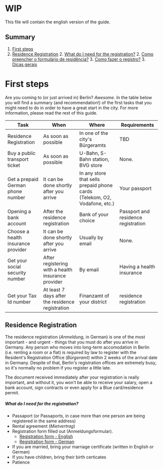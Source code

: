 # WIP
This file will contain the english version of the guide.

## Summary

  1. [First steps](#first-steps)
  1. [Residence Registration](#residence-registratino)
  	2. [What do I need for the registration?](#what-do-i-need-for-the-registration)
  	2. [Como preencher o formulário de residência?](#como-preencher-o-formulário-de-residência)
  		3. [Como fazer o registro?](#como-fazer-o-registro)
  		3. [Dicas gerais](#dicas-gerais)

 
# First steps

Are you coming to (or just arrived in) Berlin? *Awesome*.
In the table below you will find a summary (and recommendation!) of the first tasks that you might need to do in order to have a great start in the city. For more information, please read the rest of this guide.

| Task  | When | Where | Requirements |
| ------------- | ------------- |------------- | ------------- |
| Residence Registration | As soon as possible | In one of the city's Bürgeramts | TBD
| Buy a public transport ticket | As soon as possible | U-Bahn, S-Bahn station, BVG store | None. 
| Get a prepaid German phone number | It can be done shortly after you arrive | In any store that sells prepaid phone cards (Telekom, O2, Vodafone, etc.) | Your passport
| Opening a bank account | After the residence registration | Bank of your choice | Passport and residence registration
| Choose a health insurance provider | It can be done shortly after you arrive | Usually by email | None.
| Get your social security number | After registering with a health insurance provider | By email | Having a health insurance
| Get your Tax Id number | At least 7 days after the residence registration  | Finanzamt of your district | residence registration

## Residence Registration

The residence registration (*Anmeldung*, in German) is one of the most important - and urgent - things that you must do after you arrive in Germany. Any person who moves into long-term accomodation in Berlin (i.e. renting a room or a flat) is required by law to register with the Resident's Registration Office (*Bürgeramt*) within 2 weeks of the arrival date in Germany. Despite of that, Berlin's registration offices are extremely busy, so it's normally no problem if you register a little late.

The document received immediately after your registration is really important, and without it, you won't be able to receive your salary, open a bank account, sign contracts or even apply for a Blue card/residence permit.

##### What do I need for the registration?
- Passaport (or Passaports, in case more than one person are being registered in the same address)
- Rental agreement (*Mietvertrag*)
- Registration form filled out (Anmeldungsformular). 
  - [Registration form - English](files/anmeldung_en.pdf)
  - [Registration form - German](files/anmeldung_de.pdf)
- If you are married, bring your marriage certificate (written in English or German)
- If you have children, bring their birth certicates
- Patience

